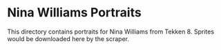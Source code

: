 # Nina Williams Portraits

This directory contains portraits for Nina Williams from Tekken 8.
Sprites would be downloaded here by the scraper.
